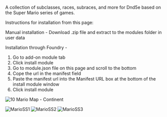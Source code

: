 A collection of subclasses, races, subraces, and more for Dnd5e based on the Super Mario series of games.

Instructions for installation from this page:

Manual installation - Download .zip file and extract to the modules folder in user data

Installation through Foundry -
1. Go to add-on module tab
2. Click install module
3. Go to module.json file on this page and scroll to the bottom
4. Cope the url in the manifest field
5. Paste the manifest url into the Manifest URL box at the bottom of the install module window
6. Click install module
   
![10 Mario Map - Continent](https://github.com/kiramarshiku/dnd5e-super-mario-edition/assets/20672790/d75c09ae-283f-4ad2-b863-da12e2593702)

![MarioSS1](https://github.com/kiramarshiku/dnd5e-super-mario-edition/assets/20672790/13ecd586-5515-4f22-8957-3101b5a70ec2)
![MarioSS2](https://github.com/kiramarshiku/dnd5e-super-mario-edition/assets/20672790/722eb545-4121-4753-ae19-ae971a9d64d2)
![MarioSS3](https://github.com/kiramarshiku/dnd5e-super-mario-edition/assets/20672790/8b255726-de86-4bf8-8940-68940bbb933b)

